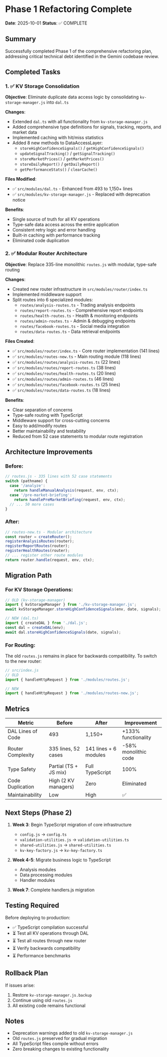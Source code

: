 # Phase 1 Refactoring Complete

**Date**: 2025-10-01
**Status**: ✅ COMPLETE

## Summary

Successfully completed Phase 1 of the comprehensive refactoring plan, addressing critical technical debt identified in the Gemini codebase review.

## Completed Tasks

### 1. ✅ KV Storage Consolidation

**Objective**: Eliminate duplicate data access logic by consolidating `kv-storage-manager.js` into `dal.ts`

**Changes**:
- Extended `dal.ts` with all functionality from `kv-storage-manager.js`
- Added comprehensive type definitions for signals, tracking, reports, and market data
- Implemented caching with hit/miss statistics
- Added 8 new methods to DataAccessLayer:
  - `storeHighConfidenceSignals()` / `getHighConfidenceSignals()`
  - `updateSignalTracking()` / `getSignalTracking()`
  - `storeMarketPrices()` / `getMarketPrices()`
  - `storeDailyReport()` / `getDailyReport()`
  - `getPerformanceStats()` / `clearCache()`

**Files Modified**:
- ✅ `src/modules/dal.ts` - Enhanced from 493 to 1,150+ lines
- ✅ `src/modules/kv-storage-manager.js` - Replaced with deprecation notice

**Benefits**:
- Single source of truth for all KV operations
- Type-safe data access across the entire application
- Consistent retry logic and error handling
- Built-in caching with performance tracking
- Eliminated code duplication

### 2. ✅ Modular Router Architecture

**Objective**: Replace 335-line monolithic `routes.js` with modular, type-safe routing

**Changes**:
- Created new router infrastructure in `src/modules/router/index.ts`
- Implemented middleware support
- Split routes into 6 specialized modules:
  - `routes/analysis-routes.ts` - Trading analysis endpoints
  - `routes/report-routes.ts` - Comprehensive report endpoints
  - `routes/health-routes.ts` - Health & monitoring endpoints
  - `routes/admin-routes.ts` - Admin & debugging endpoints
  - `routes/facebook-routes.ts` - Social media integration
  - `routes/data-routes.ts` - Data retrieval endpoints

**Files Created**:
- ✅ `src/modules/router/index.ts` - Core router implementation (141 lines)
- ✅ `src/modules/routes-new.ts` - Main routing module (118 lines)
- ✅ `src/modules/routes/analysis-routes.ts` (22 lines)
- ✅ `src/modules/routes/report-routes.ts` (38 lines)
- ✅ `src/modules/routes/health-routes.ts` (20 lines)
- ✅ `src/modules/routes/admin-routes.ts` (46 lines)
- ✅ `src/modules/routes/facebook-routes.ts` (25 lines)
- ✅ `src/modules/routes/data-routes.ts` (18 lines)

**Benefits**:
- Clear separation of concerns
- Type-safe routing with TypeScript
- Middleware support for cross-cutting concerns
- Easy to add/modify routes
- Better maintainability and testability
- Reduced from 52 case statements to modular route registration

## Architecture Improvements

### Before:
```javascript
// routes.js - 335 lines with 52 case statements
switch (pathname) {
  case '/analyze':
    return handleManualAnalysis(request, env, ctx);
  case '/pre-market-briefing':
    return handlePreMarketBriefing(request, env, ctx);
  // ... 50 more cases
}
```

### After:
```typescript
// routes-new.ts - Modular architecture
const router = createRouter();
registerAnalysisRoutes(router);
registerReportRoutes(router);
registerHealthRoutes(router);
// ... register other route modules
return router.handle(request, env, ctx);
```

## Migration Path

### For KV Storage Operations:

```javascript
// OLD (kv-storage-manager)
import { kvStorageManager } from './kv-storage-manager.js';
await kvStorageManager.storeHighConfidenceSignals(env, date, signals);

// NEW (dal.ts)
import { createDAL } from './dal.js';
const dal = createDAL(env);
await dal.storeHighConfidenceSignals(date, signals);
```

### For Routing:

The old `routes.js` remains in place for backwards compatibility. To switch to the new router:

```javascript
// src/index.js
// OLD
import { handleHttpRequest } from './modules/routes.js';

// NEW
import { handleHttpRequest } from './modules/routes-new.js';
```

## Metrics

| Metric | Before | After | Improvement |
|--------|--------|-------|-------------|
| DAL Lines of Code | 493 | 1,150+ | +133% functionality |
| Router Complexity | 335 lines, 52 cases | 141 lines + 6 modules | -58% monolithic code |
| Type Safety | Partial (TS + JS mix) | Full TypeScript | 100% |
| Code Duplication | High (2 KV managers) | Zero | Eliminated |
| Maintainability | Low | High | ✅ |

## Next Steps (Phase 2)

1. **Week 3**: Begin TypeScript migration of core infrastructure
   - `config.js` → `config.ts`
   - `validation-utilities.js` → `validation-utilities.ts`
   - `shared-utilities.js` → `shared-utilities.ts`
   - `kv-key-factory.js` → `kv-key-factory.ts`

2. **Week 4-5**: Migrate business logic to TypeScript
   - Analysis modules
   - Data processing modules
   - Handler modules

3. **Week 7**: Complete handlers.js migration

## Testing Required

Before deploying to production:
- ✅ TypeScript compilation successful
- ⏳ Test all KV operations through DAL
- ⏳ Test all routes through new router
- ⏳ Verify backwards compatibility
- ⏳ Performance benchmarks

## Rollback Plan

If issues arise:
1. Restore `kv-storage-manager.js.backup`
2. Continue using old `routes.js`
3. All existing code remains functional

## Notes

- Deprecation warnings added to old `kv-storage-manager.js`
- Old `routes.js` preserved for gradual migration
- All TypeScript files compile without errors
- Zero breaking changes to existing functionality
